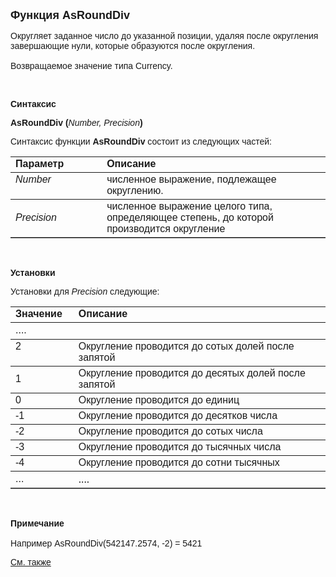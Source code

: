<html>
<head>
<title>AsRoundDiv</title>
</head>

<body>

<p><strong><font size="4" face="Arial">Функция AsRoundDiv</font></strong></p>

<p><font face="Arial">Округляет заданное число до указанной позиции, 
удаляя после округления завершающие нули, которые образуются после округления. <br>
<br>
Возвращаемое значение типа Currency.</font></p>

<p>&nbsp;</p>

<p class="label"><font face="Arial"><b>Синтаксис</b></font></p>

<p><font face="Arial"><strong>AsRoundDiv (</strong><em>Number, 
Precision</em><strong>)</strong></font></p>

<p><font face="Arial">Синтаксис функции <strong>AsRoundDiv</strong>
состоит из следующих частей:</font></p>

<table border="1" cellPadding="5" cols="2" frame="below" rules="rows">
<TBODY>
  <tr vAlign="top">
    <td class="label" width="29%"><font face="Arial"><b>Параметр</b></font></td>
    <td class="label" width="71%"><font face="Arial"><strong>Описание</strong></font></td>
  </tr>
  <tr vAlign="top">
    <td width="29%"><font face="Arial"><em>Number</em></font></td>
    <td width="71%"><font face="Arial">численное выражение, подлежащее 
	округлению.</font></td>
  </tr>
  <tr>
    <td width="29%"><font face="Arial"><em>Precision</em></font></td>
    <td width="71%"><font face="Arial">численное выражение целого 
	типа, определяющее степень, до которой производится округление</font></td>
  </tr>
</table>

<p class="label">&nbsp;</p>

<p class="label"><font face="Arial"><b>Установки</b></font></p>

<p><font face="Arial">Установки для <em>Precision</em>
следующие:</font></p>

<table border="1" cellPadding="5" cols="2" frame="below" rules="rows">
<TBODY>
  <tr vAlign="top">
    <td class="label" width="20%"><font face="Arial"><strong>Значение</strong></font></td>
    <td class="label" width="80%"><font face="Arial"><strong>Описание</strong></font></td>
  </tr>
  <tr>
    <td width="20%"><font face="Arial">....</font></td>
    <td width="80%">&nbsp;</td>
  </tr>
  <tr vAlign="top">
    <td width="20%"><font face="Arial">2</font></td>
    <td width="80%"><font face="Arial">Округление проводится до сотых 
	долей после запятой</font></td>
  </tr>
  <tr>
    <td width="20%"><font face="Arial">1</font></td>
    <td width="80%"><font face="Arial">Округление проводится до 
	десятых долей после запятой</font></td>
  </tr>
  <tr>
    <td width="20%"><font face="Arial">0</font></td>
    <td width="80%"><font face="Arial">Округление проводится до единиц</font></td>
  </tr>
  <tr>
    <td width="20%"><font face="Arial">-1</font></td>
    <td width="80%"><font face="Arial">Округление проводится до 
	десятков числа</font></td>
  </tr>
  <tr>
    <td width="20%"><font face="Arial">-2</font></td>
    <td width="80%"><font face="Arial">Округление проводится до сотых 
	числа</font></td>
  </tr>
  <tr>
    <td width="20%"><font face="Arial">-3</font></td>
    <td width="80%"><font face="Arial">Округление проводится до 
	тысячных числа</font></td>
  </tr>
  <tr>
    <td width="20%"><font face="Arial">-4</font></td>
    <td width="80%"><font face="Arial">Округление проводится до сотни 
	тысячных</font></td>
  </tr>
  <tr>
    <td width="20%"><font face="Arial">...</font></td>
    <td width="80%">....</td>
  </tr>
</table>

<p class="label">&nbsp;</p>

<p class="label"><font face="Arial"><b>Примечание<br>
<br>
</b>Например AsRoundDiv(542147.2574, -2) = 5421</font></p>

<p class="label"><a href="AsRound.html"><font face="Arial">См. также</font></a></p>
</body>
</html>
